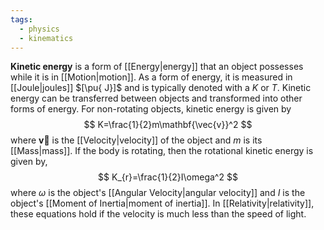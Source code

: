 ```yaml
---
tags:
  - physics
  - kinematics
---
```

**Kinetic energy** is a form of [[Energy|energy]] that an object possesses while it is in [[Motion|motion]]. As a form of energy, it is measured in [[Joule|joules]] $[\pu{ J}]$ and is typically denoted with a $K$ or $T$. Kinetic energy can be transferred between objects and transformed into other forms of energy. For non-rotating objects, kinetic energy is given by
$$
K=\frac{1}{2}m\mathbf{\vec{v}}^2
$$
where $\mathbf{\vec{v}}$ is the [[Velocity|velocity]] of the object and $m$ is its [[Mass|mass]]. If the body is rotating, then the rotational kinetic energy is given by,
$$
K_{r}=\frac{1}{2}I\omega^2
$$
where $\omega$ is the object's [[Angular Velocity|angular velocity]] and $I$ is the object's [[Moment of Inertia|moment of inertia]]. In [[Relativity|relativity]], these equations hold if the velocity is much less than the speed of light.